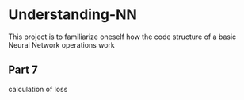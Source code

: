 # Understanding-NN
This project is to familiarize oneself how the code structure of a basic Neural Network operations work

## Part 7
calculation of loss
